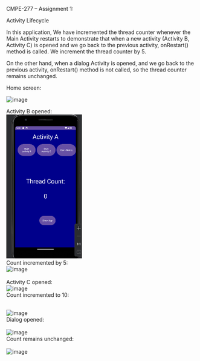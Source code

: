 CMPE-277 – Assignment 1:

Activity Lifecycle

In this application, We have incremented the thread counter whenever the Main Activity restarts to demonstrate that when a new activity (Activity B, Activity C) is opened and we go back to the previous activity, onRestart() method is called. We increment the thread counter by 5.

On the other hand, when a dialog Activity is opened, and we go back to the previous activity, onRestart() method is not called, so the thread counter remains unchanged.

Home screen:

<img width="201" alt="image" src="https://github.com/MohitSinghvi/android-lifecycle/assets/35193178/cd4c37c5-bb54-44a7-a8f7-4687e90af37f">

</br>

Activity B opened:
</br>
<img width="200" alt="image" src="https://github.com/hhh99-hub/Android_Lifecycle/blob/main/Images/pic1.png?raw=true">
</br>
Count incremented by 5:
</br>
<img width="222" alt="image" src="https://github.com/MohitSinghvi/android-lifecycle/assets/35193178/646f3ebd-e616-4909-9a58-a397ff19dde6">
</br>
</br>
Activity C opened:
</br>
<img width="222" alt="image" src="https://github.com/MohitSinghvi/android-lifecycle/assets/35193178/a4d21505-ec99-4cbf-b17b-0d437099d29b">
</br>
Count incremented to 10:
</br>
</br>

<img width="232" alt="image" src="https://github.com/MohitSinghvi/android-lifecycle/assets/35193178/d9838b37-9f7f-4e9c-b28f-9b94dbe3ac8e">

</br>
Dialog opened:
</br>
</br>
<img width="231" alt="image" src="https://github.com/MohitSinghvi/android-lifecycle/assets/35193178/3542dad9-df8b-43a0-9f9d-784b765ad661">
</br>
Count remains unchanged:
</br>
</br>
<img width="232" alt="image" src="https://github.com/MohitSinghvi/android-lifecycle/assets/35193178/910d5333-7a50-4d6e-891c-30e00df6faf5">






